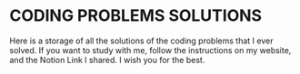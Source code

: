 # CODING PROBLEMS SOLUTIONS
Here is a storage of all the solutions of the coding problems that I ever solved.
If you want to study with me, follow the instructions on my website, and the Notion Link I shared.
I wish you for the best.
